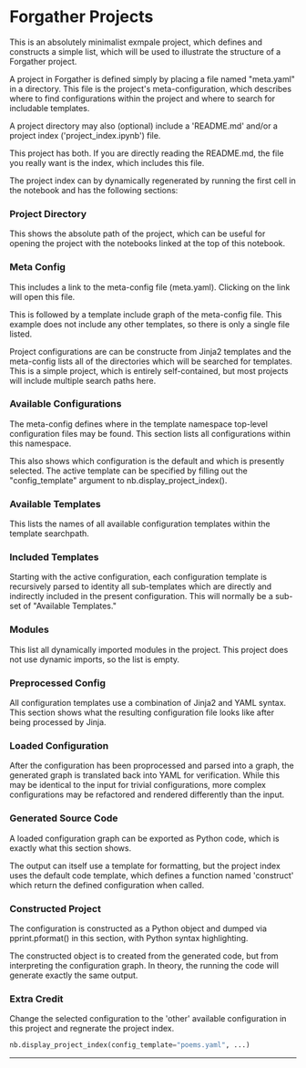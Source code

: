 # Forgather Projects

This is an absolutely minimalist exmpale project, which defines and constructs a simple list, which will be used to illustrate the structure of a Forgather project.

A project in Forgather is defined simply by placing a file named "meta.yaml" in a directory. This file is the project's meta-configuration, which describes where to find configurations within the project and where to search for includable templates.

A project directory may also (optional) include a 'README.md' and/or a project index ('project_index.ipynb') file.

This project has both. If you are directly reading the README.md, the file you really want is the index, which includes this file.

The project index can by dynamically regenerated by running the first cell in the notebook and has the following sections:

### Project Directory

This shows the absolute path of the project, which can be useful for opening the project with the notebooks linked at the top of this notebook.

### Meta Config

This includes a link to the meta-config file (meta.yaml). Clicking on the link will open this file.

This is followed by a template include graph of the meta-config file. This example does not include any other templates, so there is only a single file listed.

Project configurations are can be constructe from Jinja2 templates and the meta-config lists all of the directories which will be searched for templates. This is a simple project, which is entirely self-contained, but most projects will include multiple search paths here.

### Available Configurations

The meta-config defines where in the template namespace top-level configuration files may be found. This section lists all configurations within this namespace.

This also shows which configuration is the default and which is presently selected. The active template can be specified by filling out the "config_template" argument to nb.display_project_index().

### Available Templates

This lists the names of all available configuration templates within the template searchpath.

### Included Templates

Starting with the active configuration, each configuration template is recursively parsed to identity all sub-templates which are directly and indirectly included in the present configuration. This will normally be a sub-set of "Available Templates."

### Modules

This list all dynamically imported modules in the project. This project does not use dynamic imports, so the list is empty.

### Preprocessed Config

All configuration templates use a combination of Jinja2 and YAML syntax. This section shows what the resulting configuration file looks like after being processed by Jinja.

### Loaded Configuration

After the configuration has been proprocessed and parsed into a graph, the generated graph is translated back into YAML for verification. While this may be identical to the input for trivial configurations, more complex configurations may be refactored and rendered differently than the input.

### Generated Source Code

A loaded configuration graph can be exported as Python code, which is exactly what this section shows.

The output can itself use a template for formatting, but the project index uses the default code template, which defines a function named 'construct' which return the defined configuration when called.

### Constructed Project

The configuration is constructed as a Python object and dumped via pprint.pformat() in this section, with Python syntax highlighting.

The constructed object is to created from the generated code, but from interpreting the configuration graph. In theory, the running the code will generate exactly the same output.

### Extra Credit

Change the selected configuration to the 'other' available configuration in this project and regnerate the project index.

```python
nb.display_project_index(config_template="poems.yaml", ...)
```

---
